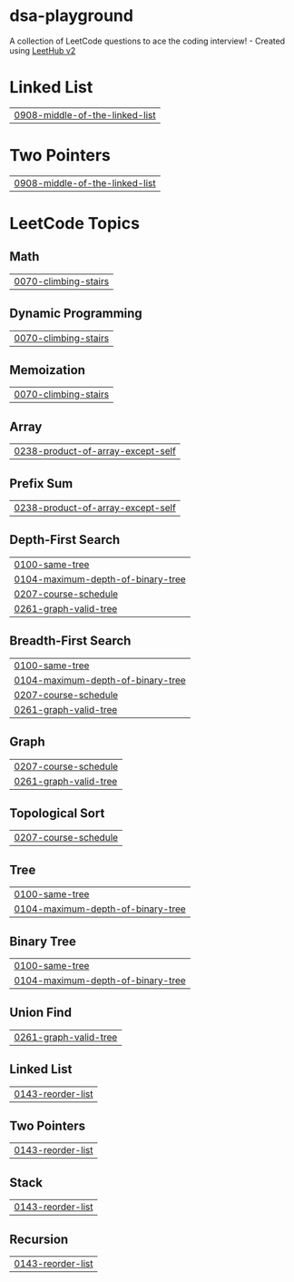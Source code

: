 # dsa-playground
A collection of LeetCode questions to ace the coding interview! - Created using [LeetHub v2](https://github.com/arunbhardwaj/LeetHub-2.0)


# Linked List
|  |
| ------- |
| [0908-middle-of-the-linked-list](https://github.com/mangodm-web/dsa-playground/tree/master/0908-middle-of-the-linked-list) |
# Two Pointers
|  |
| ------- |
| [0908-middle-of-the-linked-list](https://github.com/mangodm-web/dsa-playground/tree/master/0908-middle-of-the-linked-list) |
<!---LeetCode Topics Start-->
# LeetCode Topics
## Math
|  |
| ------- |
| [0070-climbing-stairs](https://github.com/mangodm-web/dsa-playground/tree/master/0070-climbing-stairs) |
## Dynamic Programming
|  |
| ------- |
| [0070-climbing-stairs](https://github.com/mangodm-web/dsa-playground/tree/master/0070-climbing-stairs) |
## Memoization
|  |
| ------- |
| [0070-climbing-stairs](https://github.com/mangodm-web/dsa-playground/tree/master/0070-climbing-stairs) |
## Array
|  |
| ------- |
| [0238-product-of-array-except-self](https://github.com/mangodm-web/dsa-playground/tree/master/0238-product-of-array-except-self) |
## Prefix Sum
|  |
| ------- |
| [0238-product-of-array-except-self](https://github.com/mangodm-web/dsa-playground/tree/master/0238-product-of-array-except-self) |
## Depth-First Search
|  |
| ------- |
| [0100-same-tree](https://github.com/mangodm-web/dsa-playground/tree/master/0100-same-tree) |
| [0104-maximum-depth-of-binary-tree](https://github.com/mangodm-web/dsa-playground/tree/master/0104-maximum-depth-of-binary-tree) |
| [0207-course-schedule](https://github.com/mangodm-web/dsa-playground/tree/master/0207-course-schedule) |
| [0261-graph-valid-tree](https://github.com/mangodm-web/dsa-playground/tree/master/0261-graph-valid-tree) |
## Breadth-First Search
|  |
| ------- |
| [0100-same-tree](https://github.com/mangodm-web/dsa-playground/tree/master/0100-same-tree) |
| [0104-maximum-depth-of-binary-tree](https://github.com/mangodm-web/dsa-playground/tree/master/0104-maximum-depth-of-binary-tree) |
| [0207-course-schedule](https://github.com/mangodm-web/dsa-playground/tree/master/0207-course-schedule) |
| [0261-graph-valid-tree](https://github.com/mangodm-web/dsa-playground/tree/master/0261-graph-valid-tree) |
## Graph
|  |
| ------- |
| [0207-course-schedule](https://github.com/mangodm-web/dsa-playground/tree/master/0207-course-schedule) |
| [0261-graph-valid-tree](https://github.com/mangodm-web/dsa-playground/tree/master/0261-graph-valid-tree) |
## Topological Sort
|  |
| ------- |
| [0207-course-schedule](https://github.com/mangodm-web/dsa-playground/tree/master/0207-course-schedule) |
## Tree
|  |
| ------- |
| [0100-same-tree](https://github.com/mangodm-web/dsa-playground/tree/master/0100-same-tree) |
| [0104-maximum-depth-of-binary-tree](https://github.com/mangodm-web/dsa-playground/tree/master/0104-maximum-depth-of-binary-tree) |
## Binary Tree
|  |
| ------- |
| [0100-same-tree](https://github.com/mangodm-web/dsa-playground/tree/master/0100-same-tree) |
| [0104-maximum-depth-of-binary-tree](https://github.com/mangodm-web/dsa-playground/tree/master/0104-maximum-depth-of-binary-tree) |
## Union Find
|  |
| ------- |
| [0261-graph-valid-tree](https://github.com/mangodm-web/dsa-playground/tree/master/0261-graph-valid-tree) |
## Linked List
|  |
| ------- |
| [0143-reorder-list](https://github.com/mangodm-web/dsa-playground/tree/master/0143-reorder-list) |
## Two Pointers
|  |
| ------- |
| [0143-reorder-list](https://github.com/mangodm-web/dsa-playground/tree/master/0143-reorder-list) |
## Stack
|  |
| ------- |
| [0143-reorder-list](https://github.com/mangodm-web/dsa-playground/tree/master/0143-reorder-list) |
## Recursion
|  |
| ------- |
| [0143-reorder-list](https://github.com/mangodm-web/dsa-playground/tree/master/0143-reorder-list) |
<!---LeetCode Topics End-->